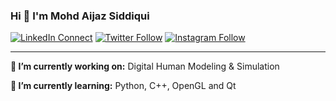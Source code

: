 ### Hi 👋 I'm Mohd Aijaz Siddiqui

[![LinkedIn Connect](https://img.shields.io/badge/LinkedIn-Connect-blue?style=social)](https://www.linkedin.com/in/eraijaz/)
[![Twitter Follow](https://img.shields.io/twitter/follow/digitalAijaz?style=social)](https://twitter.com/digitalAijaz)
[![Instagram Follow](https://img.shields.io/badge/Instagram-Follow-red?style=social)](https://www.instagram.com/digital_aijaz)

---

**🔭 I’m currently working on:** Digital Human Modeling & Simulation

**🌱 I’m currently learning:** Python, C++, OpenGL and Qt
